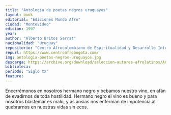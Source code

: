 ```yaml
---
title: "Antología de poetas negros uruguayos"
layout: book
editorial: "Ediciones Mundo Afro"
ciudad: "Montevideo"
edicion: 1997
year: 
author: "Alberto Britos Serrat"
nacionalidad: "Uruguay"
repositorio: "Centro Afrocolombiano de Espiritualidad y Desarrollo Integral"
repurl: https://www.centroafrobogota.com/
img: antologia-poetas-negros-uruguayos.jpg
descarga: https://archive.org/download/seleccion-autores-afrolatinos/Antolog%C3%ADa%20de%20poetas%20negros%20uruguayos.pdf
biblioteca: 
periodo: "Siglo XX"
feature:
---
```

Encerrémonos en nosotros
hermano negro
y bebamos nuestro vino,
en afán de evadirnos
de toda hostilidad.
Hermano negro
el vino es bueno
y para nosotros
blasfemar es malo,
y as ansias
nos enferman de impotencia
al quebrarnos
en nuestras vidas sin ecos.